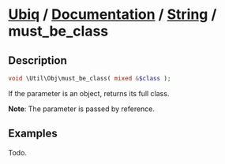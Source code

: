 [Ubiq](https://github.com/Pixel418/Ubiq#ubiq) / [Documentation](../index.md#readme) / [String](../index.md#object) / must_be_class
======


Description
-------- 

```php
void \Util\Obj\must_be_class( mixed &$class );
```

If the parameter is an object, returns its full class.

**Note**: The parameter is passed by reference.



Examples
--------

Todo.